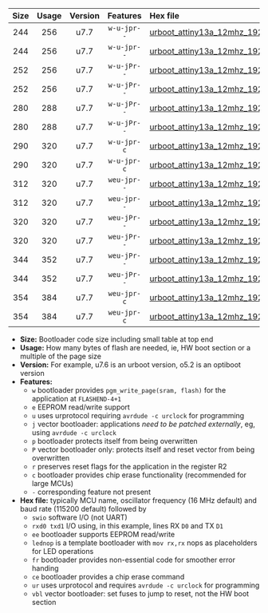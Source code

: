 |Size|Usage|Version|Features|Hex file|
|:-:|:-:|:-:|:-:|:--|
|244|256|u7.7|`w-u-jpr--`|[urboot_attiny13a_12mhz_19200bps_swio_rxb0_txb1_lednop_ur_vbl.hex](https://raw.githubusercontent.com/stefanrueger/urboot.hex/main/mcus/attiny13a/fcpu_12mhz/19200_bps/urboot_attiny13a_12mhz_19200bps_swio_rxb0_txb1_lednop_ur_vbl.hex)|
|244|256|u7.7|`w-u-jpr--`|[urboot_attiny13a_12mhz_19200bps_swio_rxb1_txb0_lednop_ur_vbl.hex](https://raw.githubusercontent.com/stefanrueger/urboot.hex/main/mcus/attiny13a/fcpu_12mhz/19200_bps/urboot_attiny13a_12mhz_19200bps_swio_rxb1_txb0_lednop_ur_vbl.hex)|
|252|256|u7.7|`w-u-jPr--`|[urboot_attiny13a_12mhz_19200bps_swio_rxb0_txb1_ur_vbl.hex](https://raw.githubusercontent.com/stefanrueger/urboot.hex/main/mcus/attiny13a/fcpu_12mhz/19200_bps/urboot_attiny13a_12mhz_19200bps_swio_rxb0_txb1_ur_vbl.hex)|
|252|256|u7.7|`w-u-jPr--`|[urboot_attiny13a_12mhz_19200bps_swio_rxb1_txb0_ur_vbl.hex](https://raw.githubusercontent.com/stefanrueger/urboot.hex/main/mcus/attiny13a/fcpu_12mhz/19200_bps/urboot_attiny13a_12mhz_19200bps_swio_rxb1_txb0_ur_vbl.hex)|
|280|288|u7.7|`w-u-jPr--`|[urboot_attiny13a_12mhz_19200bps_swio_rxb0_txb1_lednop_fr_ur_vbl.hex](https://raw.githubusercontent.com/stefanrueger/urboot.hex/main/mcus/attiny13a/fcpu_12mhz/19200_bps/urboot_attiny13a_12mhz_19200bps_swio_rxb0_txb1_lednop_fr_ur_vbl.hex)|
|280|288|u7.7|`w-u-jPr--`|[urboot_attiny13a_12mhz_19200bps_swio_rxb1_txb0_lednop_fr_ur_vbl.hex](https://raw.githubusercontent.com/stefanrueger/urboot.hex/main/mcus/attiny13a/fcpu_12mhz/19200_bps/urboot_attiny13a_12mhz_19200bps_swio_rxb1_txb0_lednop_fr_ur_vbl.hex)|
|290|320|u7.7|`w-u-jpr-c`|[urboot_attiny13a_12mhz_19200bps_swio_rxb0_txb1_lednop_fr_ce_ur_vbl.hex](https://raw.githubusercontent.com/stefanrueger/urboot.hex/main/mcus/attiny13a/fcpu_12mhz/19200_bps/urboot_attiny13a_12mhz_19200bps_swio_rxb0_txb1_lednop_fr_ce_ur_vbl.hex)|
|290|320|u7.7|`w-u-jpr-c`|[urboot_attiny13a_12mhz_19200bps_swio_rxb1_txb0_lednop_fr_ce_ur_vbl.hex](https://raw.githubusercontent.com/stefanrueger/urboot.hex/main/mcus/attiny13a/fcpu_12mhz/19200_bps/urboot_attiny13a_12mhz_19200bps_swio_rxb1_txb0_lednop_fr_ce_ur_vbl.hex)|
|312|320|u7.7|`weu-jpr--`|[urboot_attiny13a_12mhz_19200bps_swio_rxb0_txb1_ee_lednop_ur_vbl.hex](https://raw.githubusercontent.com/stefanrueger/urboot.hex/main/mcus/attiny13a/fcpu_12mhz/19200_bps/urboot_attiny13a_12mhz_19200bps_swio_rxb0_txb1_ee_lednop_ur_vbl.hex)|
|312|320|u7.7|`weu-jpr--`|[urboot_attiny13a_12mhz_19200bps_swio_rxb1_txb0_ee_lednop_ur_vbl.hex](https://raw.githubusercontent.com/stefanrueger/urboot.hex/main/mcus/attiny13a/fcpu_12mhz/19200_bps/urboot_attiny13a_12mhz_19200bps_swio_rxb1_txb0_ee_lednop_ur_vbl.hex)|
|320|320|u7.7|`weu-jPr--`|[urboot_attiny13a_12mhz_19200bps_swio_rxb0_txb1_ee_ur_vbl.hex](https://raw.githubusercontent.com/stefanrueger/urboot.hex/main/mcus/attiny13a/fcpu_12mhz/19200_bps/urboot_attiny13a_12mhz_19200bps_swio_rxb0_txb1_ee_ur_vbl.hex)|
|320|320|u7.7|`weu-jPr--`|[urboot_attiny13a_12mhz_19200bps_swio_rxb1_txb0_ee_ur_vbl.hex](https://raw.githubusercontent.com/stefanrueger/urboot.hex/main/mcus/attiny13a/fcpu_12mhz/19200_bps/urboot_attiny13a_12mhz_19200bps_swio_rxb1_txb0_ee_ur_vbl.hex)|
|344|352|u7.7|`weu-jPr--`|[urboot_attiny13a_12mhz_19200bps_swio_rxb0_txb1_ee_lednop_fr_ur_vbl.hex](https://raw.githubusercontent.com/stefanrueger/urboot.hex/main/mcus/attiny13a/fcpu_12mhz/19200_bps/urboot_attiny13a_12mhz_19200bps_swio_rxb0_txb1_ee_lednop_fr_ur_vbl.hex)|
|344|352|u7.7|`weu-jPr--`|[urboot_attiny13a_12mhz_19200bps_swio_rxb1_txb0_ee_lednop_fr_ur_vbl.hex](https://raw.githubusercontent.com/stefanrueger/urboot.hex/main/mcus/attiny13a/fcpu_12mhz/19200_bps/urboot_attiny13a_12mhz_19200bps_swio_rxb1_txb0_ee_lednop_fr_ur_vbl.hex)|
|354|384|u7.7|`weu-jpr-c`|[urboot_attiny13a_12mhz_19200bps_swio_rxb0_txb1_ee_lednop_fr_ce_ur_vbl.hex](https://raw.githubusercontent.com/stefanrueger/urboot.hex/main/mcus/attiny13a/fcpu_12mhz/19200_bps/urboot_attiny13a_12mhz_19200bps_swio_rxb0_txb1_ee_lednop_fr_ce_ur_vbl.hex)|
|354|384|u7.7|`weu-jpr-c`|[urboot_attiny13a_12mhz_19200bps_swio_rxb1_txb0_ee_lednop_fr_ce_ur_vbl.hex](https://raw.githubusercontent.com/stefanrueger/urboot.hex/main/mcus/attiny13a/fcpu_12mhz/19200_bps/urboot_attiny13a_12mhz_19200bps_swio_rxb1_txb0_ee_lednop_fr_ce_ur_vbl.hex)|

- **Size:** Bootloader code size including small table at top end
- **Usage:** How many bytes of flash are needed, ie, HW boot section or a multiple of the page size
- **Version:** For example, u7.6 is an urboot version, o5.2 is an optiboot version
- **Features:**
  + `w` bootloader provides `pgm_write_page(sram, flash)` for the application at `FLASHEND-4+1`
  + `e` EEPROM read/write support
  + `u` uses urprotocol requiring `avrdude -c urclock` for programming
  + `j` vector bootloader: applications *need to be patched externally*, eg, using `avrdude -c urclock`
  + `p` bootloader protects itself from being overwritten
  + `P` vector bootloader only: protects itself and reset vector from being overwritten
  + `r` preserves reset flags for the application in the register R2
  + `c` bootloader provides chip erase functionality (recommended for large MCUs)
  + `-` corresponding feature not present
- **Hex file:** typically MCU name, oscillator frequency (16 MHz default) and baud rate (115200 default) followed by
  + `swio` software I/O (not UART)
  + `rxd0 txd1` I/O using, in this example, lines RX `D0` and TX `D1`
  + `ee` bootloader supports EEPROM read/write
  + `lednop` is a template bootloader with `mov rx,rx` nops as placeholders for LED operations
  + `fr` bootloader provides non-essential code for smoother error handing
  + `ce` bootloader provides a chip erase command
  + `ur` uses urprotocol and requires `avrdude -c urclock` for programming
  + `vbl` vector bootloader: set fuses to jump to reset, not the HW boot section

